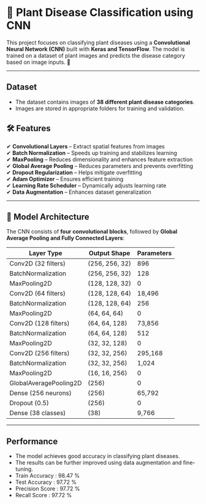 # 🧠 Plant Disease Classification using CNN
 
This project focuses on classifying plant diseases using a **Convolutional Neural Network (CNN)** built with **Keras and TensorFlow**. The model is trained on a dataset of plant images and predicts the disease category based on image inputs.   🚀  
 
 ---

 ## Dataset  
- The dataset contains images of **38 different plant disease categories**.  
- Images are stored in appropriate folders for training and validation.  
 
## **🛠 Features**  

✔ **Convolutional Layers** – Extract spatial features from images  
✔ **Batch Normalization** – Speeds up training and stabilizes learning  
✔ **MaxPooling** – Reduces dimensionality and enhances feature extraction  
✔ **Global Average Pooling** – Reduces parameters and prevents overfitting  
✔ **Dropout Regularization** – Helps mitigate overfitting  
✔ **Adam Optimizer** – Ensures efficient training  
✔ **Learning Rate Scheduler** – Dynamically adjusts learning rate  
✔ **Data Augmentation** – Enhances dataset generalization  

---

## **🚀 Model Architecture**  

The CNN consists of **four convolutional blocks**, followed by **Global Average Pooling and Fully Connected Layers**:  

| Layer Type              | Output Shape      | Parameters |
|-------------------------|------------------|------------|
| Conv2D (32 filters)     | (256, 256, 32)   | 896        |
| BatchNormalization      | (256, 256, 32)   | 128        |
| MaxPooling2D           | (128, 128, 32)   | 0          |
| Conv2D (64 filters)     | (128, 128, 64)   | 18,496     |
| BatchNormalization      | (128, 128, 64)   | 256        |
| MaxPooling2D           | (64, 64, 64)     | 0          |
| Conv2D (128 filters)    | (64, 64, 128)    | 73,856     |
| BatchNormalization      | (64, 64, 128)    | 512        |
| MaxPooling2D           | (32, 32, 128)    | 0          |
| Conv2D (256 filters)    | (32, 32, 256)    | 295,168    |
| BatchNormalization      | (32, 32, 256)    | 1,024      |
| MaxPooling2D           | (16, 16, 256)    | 0          |
| GlobalAveragePooling2D | (256)            | 0          |
| Dense (256 neurons)    | (256)            | 65,792     |
| Dropout (0.5)          | (256)            | 0          |
| Dense (38 classes)     | (38)             | 9,766      |

---

## Performance  
- The model achieves good accuracy in classifying plant diseases.  
- The results can be further improved using data augmentation and fine-tuning.  
- Train Accuracy  : 98.47 %
- Test Accuracy   : 97.72 %
- Precision Score : 97.72 %
- Recall Score    : 97.72 %  





